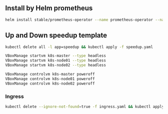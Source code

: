 ## Install by Helm prometheus

```bash
helm install stable/prometheus-operator --name prometheus-operator --namespace monitoring
```

## Up and Down speedup template

```bash
kubectl delete all -l app=speedup && kubectl apply -f speedup.yaml
```

```bash
VBoxManage startvm k8s-master --type headless
VBoxManage startvm k8s-node01 --type headless
VBoxManage startvm k8s-node02 --type headless
```

```bash
VBoxManage controlvm k8s-master poweroff
VBoxManage controlvm k8s-node01 poweroff
VBoxManage controlvm k8s-node02 poweroff
```

### Ingress

```bash
kubectl delete --ignore-not-found=true -f ingress.yaml && kubectl apply -f ingress.yaml
```